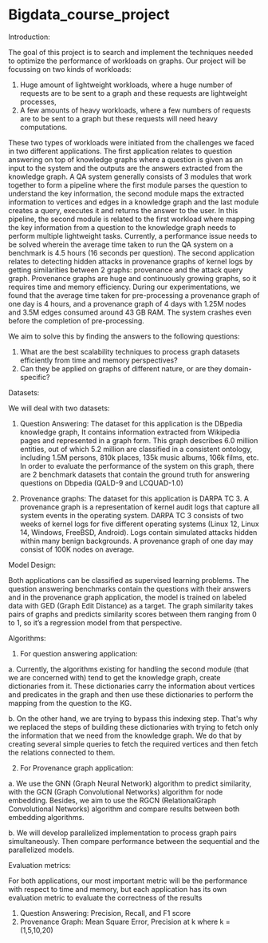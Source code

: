 # Bigdata_course_project


Introduction:

The goal of this project is to search and implement the techniques needed to optimize the performance of workloads on graphs. Our project will be focussing on two kinds of workloads: 
1) Huge amount of lightweight workloads, where a huge number of requests are to be sent to a graph and these requests are lightweight processes, 
2) A few amounts of heavy workloads, where a few numbers of requests are to be sent to a graph but these requests will need heavy computations. 

These two types of workloads were initiated from the challenges we faced in two different applications. The first application relates to question answering on top of knowledge graphs where a question is given as an input to the system and the outputs are the answers extracted from the knowledge graph. A QA system generally consists of 3 modules that work together to form a pipeline where the first module parses the question to understand the key information, the second module maps the extracted information to vertices and edges in a knowledge graph and the last module creates a query, executes it and returns the answer to the user. In this pipeline, the second module is related to the first workload where mapping the key information from a question to the knowledge graph needs to perform multiple lightweight tasks. Currently, a performance issue needs to be solved wherein the average time taken to run the QA system on a benchmark is 4.5 hours (16 seconds per question). The second application relates to detecting hidden attacks in provenance graphs of kernel logs by getting similarities between 2 graphs: provenance and the attack query graph. Provenance graphs are huge and continuously growing graphs, so it requires time and memory efficiency. During our experimentations, we found that the average time taken for pre-processing a provenance graph of one day is 4 hours, and a provenance graph of 4 days with 1.25M nodes and 3.5M edges consumed around 43 GB RAM. The system crashes even before the completion of pre-processing. 

We aim to solve this by finding the answers to the following questions: 
1) What are the best scalability techniques to process graph datasets efficiently from time and memory perspectives?  
2) Can they be applied on graphs of different nature, or are they domain-specific?


Datasets:

We will deal with two datasets:

1) Question Answering:
The dataset for this application is the DBpedia knowledge graph, It contains information extracted from Wikipedia pages and represented in a graph form. This graph describes 6.0 million entities, out of which 5.2 million are classified in a consistent ontology, including 1.5M persons, 810k places, 135k music albums, 106k films, etc. In order to evaluate the performance of the system on this graph, there are 2 benchmark datasets that contain the ground truth for answering questions on Dbpedia (QALD-9 and LCQUAD-1.0)

2) Provenance graphs:
The dataset for this application is DARPA TC 3. A provenance graph is a representation of kernel audit logs that capture all system events in the operating system. DARPA TC 3 consists of two weeks of kernel logs for five different operating systems (Linux 12, Linux 14, Windows, FreeBSD, Android). Logs contain simulated attacks hidden within many benign backgrounds. A provenance graph of one day may consist of 100K nodes on average.


Model Design:

Both applications can be classified as supervised learning problems. The question answering benchmarks contain the questions with their answers and in the provenance graph application, the model is trained on labeled data with GED (Graph Edit Distance) as a target. The graph similarity takes pairs of graphs and predicts similarity scores between them ranging from 0 to 1, so it’s a regression model from that perspective.


Algorithms:

1) For question answering application:

  a. Currently, the algorithms existing for handling the second module (that we are concerned with) tend to get the knowledge graph, create dictionaries from it. These dictionaries carry the information about vertices and predicates in the graph and then use these dictionaries to perform the mapping from the question to the KG.
  
  b. On the other hand, we are trying to bypass this indexing step. That's why we replaced the steps of building these dictionaries with trying to fetch only the information that we need from the knowledge graph. We do that by creating several simple queries to fetch the required vertices and then fetch the relations connected to them.
  
2) For Provenance graph application:

  a. We use the GNN (Graph Neural Network) algorithm to predict similarity, with the GCN (Graph Convolutional Networks) algorithm for node embedding. Besides, we aim to use the RGCN (RelationalGraph Convolutional Networks) algorithm and compare results between both embedding algorithms. 
  
  b. We will develop parallelized implementation to process graph pairs simultaneously. Then compare performance between the sequential and the parallelized models.  
  
Evaluation metrics: 

For both applications, our most important metric will be the performance with respect to time and memory, but each application has its own evaluation metric to evaluate the correctness of the results
1) Question Answering: Precision, Recall, and F1 score
2) Provenance Graph:   Mean Square Error, Precision at k where k = (1,5,10,20)



